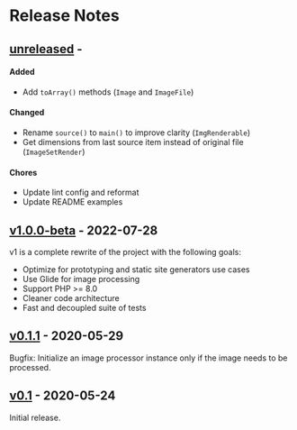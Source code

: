 # Release Notes

## [unreleased](https://github.com/pboivin/flou/compare/v1.0.0-beta...main) - 

#### Added

- Add `toArray()` methods (`Image` and `ImageFile`)

#### Changed

- Rename `source()` to `main()` to improve clarity (`ImgRenderable`)
- Get dimensions from last source item instead of original file (`ImageSetRender`)

#### Chores

- Update lint config and reformat
- Update README examples


## [v1.0.0-beta](https://github.com/pboivin/flou/compare/v0.1.1...v1.0.0-beta) - 2022-07-28

v1 is a complete rewrite of the project with the following goals:

- Optimize for prototyping and static site generators use cases
- Use Glide for image processing
- Support PHP >= 8.0
- Cleaner code architecture
- Fast and decoupled suite of tests


## [v0.1.1](https://github.com/pboivin/flou/compare/v0.1...v0.1.1) - 2020-05-29

Bugfix: Initialize an image processor instance only if the image needs to be processed.


## [v0.1](https://github.com/pboivin/flou/releases/tag/v0.1) - 2020-05-24

Initial release.
